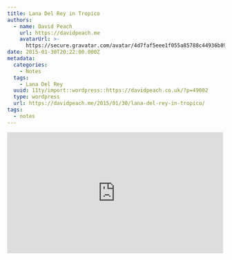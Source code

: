```yaml
---
title: Lana Del Rey in Tropico
authors:
  - name: David Peach
    url: https://davidpeach.me
    avatarUrl: >-
      https://secure.gravatar.com/avatar/4d7faf5eee1f055a85788c44936b8995eaab6dfb004e7854ec747ccb272e91ee?s=96&d=mm&r=g
date: 2015-01-30T20:22:00.000Z
metadata:
  categories:
    - Notes
  tags:
    - Lana Del Rey
  uuid: 11ty/import::wordpress::https://davidpeach.co.uk/?p=49002
  type: wordpress
  url: https://davidpeach.me/2015/01/30/lana-del-rey-in-tropico/
tags:
  - notes
---
```

<iframe loading="lazy" title="Lana Del Rey - Tropico (Short Film) (Explicit)" width="500" height="281" src="https://www.youtube.com/embed/VwuHOQLSpEg?feature=oembed" frameborder="0" allow="accelerometer; autoplay; clipboard-write; encrypted-media; gyroscope; picture-in-picture; web-share" referrerpolicy="strict-origin-when-cross-origin" allowfullscreen=""></iframe>